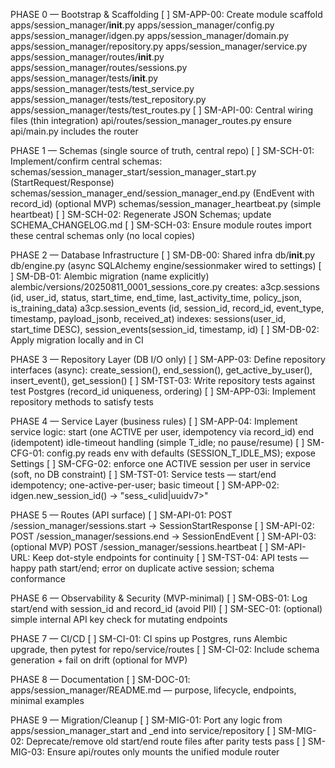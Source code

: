 PHASE 0 — Bootstrap & Scaffolding
[ ] SM-APP-00: Create module scaffold
      apps/session_manager/__init__.py
      apps/session_manager/config.py
      apps/session_manager/idgen.py
      apps/session_manager/domain.py
      apps/session_manager/repository.py
      apps/session_manager/service.py
      apps/session_manager/routes/__init__.py
      apps/session_manager/routes/sessions.py
      apps/session_manager/tests/__init__.py
      apps/session_manager/tests/test_service.py
      apps/session_manager/tests/test_repository.py
      apps/session_manager/tests/test_routes.py
[ ] SM-API-00: Central wiring files (thin integration)
      api/routes/session_manager_routes.py
      ensure api/main.py includes the router

PHASE 1 — Schemas (single source of truth, central repo)
[ ] SM-SCH-01: Implement/confirm central schemas:
      schemas/session_manager_start/session_manager_start.py (StartRequest/Response)
      schemas/session_manager_end/session_manager_end.py (EndEvent with record_id)
      (optional MVP) schemas/session_manager_heartbeat.py (simple heartbeat)
[ ] SM-SCH-02: Regenerate JSON Schemas; update SCHEMA_CHANGELOG.md
[ ] SM-SCH-03: Ensure module routes import these central schemas only (no local copies)

PHASE 2 — Database Infrastructure
[ ] SM-DB-00: Shared infra
      db/__init__.py
      db/engine.py (async SQLAlchemy engine/sessionmaker wired to settings)
[ ] SM-DB-01: Alembic migration (name explicitly)
      alembic/versions/20250811_0001_sessions_core.py
      creates:
        a3cp.sessions (id, user_id, status, start_time, end_time, last_activity_time, policy_json, is_training_data)
        a3cp.session_events (id, session_id, record_id, event_type, timestamp, payload_jsonb, received_at)
        indexes: sessions(user_id, start_time DESC), session_events(session_id, timestamp, id)
[ ] SM-DB-02: Apply migration locally and in CI

PHASE 3 — Repository Layer (DB I/O only)
[ ] SM-APP-03: Define repository interfaces (async):
      create_session(), end_session(), get_active_by_user(), insert_event(), get_session()
[ ] SM-TST-03: Write repository tests against test Postgres (record_id uniqueness, ordering)
[ ] SM-APP-03i: Implement repository methods to satisfy tests

PHASE 4 — Service Layer (business rules)
[ ] SM-APP-04: Implement service logic:
      start (one ACTIVE per user, idempotency via record_id)
      end (idempotent)
      idle-timeout handling (simple T_idle; no pause/resume)
[ ] SM-CFG-01: config.py reads env with defaults (SESSION_T_IDLE_MS); expose Settings
[ ] SM-CFG-02: enforce one ACTIVE session per user in service (soft, no DB constraint)
[ ] SM-TST-01: Service tests — start/end idempotency; one-active-per-user; basic timeout
[ ] SM-APP-02: idgen.new_session_id() → "sess_<ulid|uuidv7>"

PHASE 5 — Routes (API surface)
[ ] SM-API-01: POST /session_manager/sessions.start → SessionStartResponse
[ ] SM-API-02: POST /session_manager/sessions.end → SessionEndEvent
[ ] SM-API-03: (optional MVP) POST /session_manager/sessions.heartbeat
[ ] SM-API-URL: Keep dot-style endpoints for continuity
[ ] SM-TST-04: API tests — happy path start/end; error on duplicate active session; schema conformance

PHASE 6 — Observability & Security (MVP-minimal)
[ ] SM-OBS-01: Log start/end with session_id and record_id (avoid PII)
[ ] SM-SEC-01: (optional) simple internal API key check for mutating endpoints

PHASE 7 — CI/CD
[ ] SM-CI-01: CI spins up Postgres, runs Alembic upgrade, then pytest for repo/service/routes
[ ] SM-CI-02: Include schema generation + fail on drift (optional for MVP)

PHASE 8 — Documentation
[ ] SM-DOC-01: apps/session_manager/README.md — purpose, lifecycle, endpoints, minimal examples

PHASE 9 — Migration/Cleanup
[ ] SM-MIG-01: Port any logic from apps/session_manager_start and _end into service/repository
[ ] SM-MIG-02: Deprecate/remove old start/end route files after parity tests pass
[ ] SM-MIG-03: Ensure api/routes only mounts the unified module router

